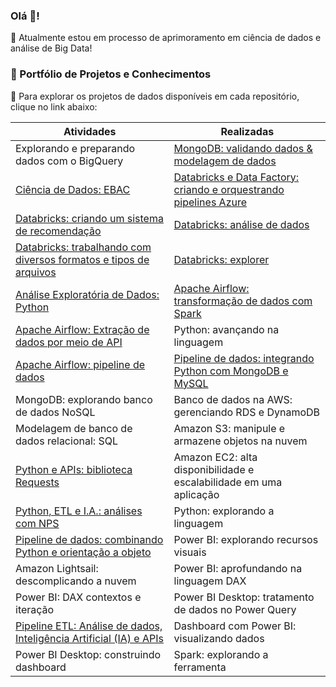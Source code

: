 ### Olá 👋!
🌱 Atualmente estou em processo de aprimoramento em ciência de dados e análise de Big Data!

### 🔭 Portfólio de Projetos e Conhecimentos

💬 Para explorar os projetos de dados disponíveis em cada repositório, clique no link abaixo:

|Atividades|Realizadas |
|----------|-----------|
| Explorando e preparando dados com o BigQuery | [MongoDB: validando dados & modelagem de dados](https://github.com/alexcmendonca/mongodb-validando-dados) |
| [Ciência de Dados: EBAC](https://github.com/alexcmendonca/data_science_ebac) | [Databricks e Data Factory: criando e orquestrando pipelines Azure](https://github.com/alexcmendonca/pipeline-databricks-datafactory) |
| [Databricks: criando um sistema de recomendação](https://github.com/alexcmendonca/databricks-sistema-recomendacao) | [Databricks: análise de dados](https://github.com/alexcmendonca/databricks-pyspark-analise-de-dados) |
| [Databricks: trabalhando com diversos formatos e tipos de arquivos](https://github.com/alexcmendonca/databricks-explorando-formatos-arquivos) | [Databricks: explorer](https://github.com/alexcmendonca/databricks-explorer) |
| [Análise Exploratória de Dados: Python](https://github.com/alexcmendonca/analise-exploratoria-dados-com-python) | [Apache Airflow: transformação de dados com Spark](https://github.com/alexcmendonca/apache-airflow-pipeline-api-datalake-com-spark) |
| [Apache Airflow: Extração de dados por meio de API](https://github.com/alexcmendonca/apache-airflow-pipeline-api-datalake) | Python: avançando na linguagem |
| [Apache Airflow: pipeline de dados](https://github.com/alexcmendonca/apache-airflow-pipeline-dados) | [Pipeline de dados: integrando Python com MongoDB e MySQL](https://github.com/alexcmendonca/pipeline-python-mongodb-mysql) |
| MongoDB: explorando banco de dados NoSQL | Banco de dados na AWS: gerenciando RDS e DynamoDB |
| Modelagem de banco de dados relacional: SQL | Amazon S3: manipule e armazene objetos na nuvem |
| [Python e APIs: biblioteca Requests](https://github.com/alexcmendonca/pipeline-etl-api-github) | Amazon EC2: alta disponibilidade e escalabilidade em uma aplicação |
| [Python, ETL e I.A.: análises com NPS](https://github.com/alexcmendonca/projeto-python-etl-ia-nps) | Python: explorando a linguagem |
| [Pipeline de dados: combinando Python e orientação a objeto](https://github.com/alexcmendonca/pipeline-dados-python-orientacao-objeto) | Power BI: explorando recursos visuais |
| Amazon Lightsail: descomplicando a nuvem | Power BI: aprofundando na linguagem DAX |
| Power BI: DAX contextos e iteração | Power BI Desktop: tratamento de dados no Power Query |
| [Pipeline ETL: Análise de dados, Inteligência Artificial (IA) e APIs](https://github.com/alexcmendonca/pipeline-etl-python-api-ia-generativa) | Dashboard com Power BI: visualizando dados |
| Power BI Desktop: construindo dashboard | Spark: explorando a ferramenta |







